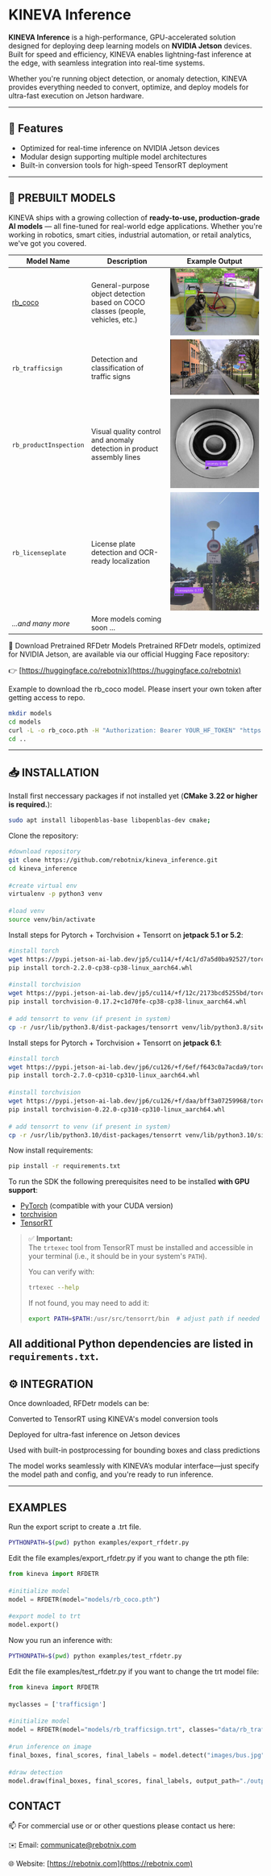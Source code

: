 # KINEVA Inference

**KINEVA Inference** is a high-performance, GPU-accelerated solution designed for deploying deep learning models on **NVIDIA Jetson** devices. Built for speed and efficiency, KINEVA enables lightning-fast inference at the edge, with seamless integration into real-time systems.

Whether you're running object detection, or anomaly detection, KINEVA provides everything needed to convert, optimize, and deploy models for ultra-fast execution on Jetson hardware.

---

## 🚀 Features

- Optimized for real-time inference on NVIDIA Jetson devices
- Modular design supporting multiple model architectures
- Built-in conversion tools for high-speed TensorRT deployment

---

## 🧠 PREBUILT MODELS

KINEVA ships with a growing collection of **ready-to-use, production-grade AI models** — all fine-tuned for real-world edge applications. Whether you're working in robotics, smart cities, industrial automation, or retail analytics, we've got you covered.

| Model Name             | Description                                                                                       | Example Output                                              |
| ---------------------- | ------------------------------------------------------------------------------------------------- | ----------------------------------------------------------- |
| [rb_coco](https://huggingface.co/rebotnix/rb_coco)              | General-purpose object detection based on COCO classes (people, vehicles, etc.)                   | ![rb\_coco](assets/rb_coco.jpg)                           |
| `rb_trafficsign`       | Detection and classification of traffic signs                                                     | ![rb\_trafficsign](assets/rb_trafficsign.jpg)             |
| `rb_productInspection` | Visual quality control and anomaly detection in product assembly lines                            | ![rb\_productInspection](assets/rb_productInspection.jpg) |
| `rb_licenseplate`      | License plate detection and OCR-ready localization                                                | ![rb\_licenseplate](assets/rb_licenseplate.jpg)           |
| *...and many more*     | More models coming soon ... |                                                             |


🔗 Download Pretrained RFDetr Models
Pretrained RFDetr models, optimized for NVIDIA Jetson, are available via our official Hugging Face repository:

👉 [https://huggingface.co/rebotnix](https://huggingface.co/rebotnix)

Example to download the rb_coco model. Please insert your own token after getting access to repo.
```bash
mkdir models
cd models
curl -L -o rb_coco.pth -H "Authorization: Bearer YOUR_HF_TOKEN" "https://huggingface.co/rebotnix/rb_coco/resolve/main/rb_coco.pth?download=true"
cd ..
```

---

## 📥 INSTALLATION

Install first neccessary packages if not installed yet (**CMake 3.22 or higher is required.**):
```bash
sudo apt install libopenblas-base libopenblas-dev cmake;
```

Clone the repository:

```bash
#download repository
git clone https://github.com/rebotnix/kineva_inference.git
cd kineva_inference

#create virtual env
virtualenv -p python3 venv

#load venv
source venv/bin/activate
```

Install steps for Pytorch + Torchvision + Tensorrt on **jetpack 5.1 or 5.2**:

```bash
#install torch
wget https://pypi.jetson-ai-lab.dev/jp5/cu114/+f/4c1/d7a5d0ba92527/torch-2.2.0-cp38-cp38-linux_aarch64.whl#sha256=4c1d7a5d0ba92527c163ce9da74a2bdccce47541ef09a14d186e413a47337385
pip install torch-2.2.0-cp38-cp38-linux_aarch64.whl

#install torchvision
wget https://pypi.jetson-ai-lab.dev/jp5/cu114/+f/12c/2173bcd5255bd/torchvision-0.17.2+c1d70fe-cp38-cp38-linux_aarch64.whl#sha256=12c2173bcd5255bddad13047c573de24e0ce2ea47374c48ee8fb88466e021d2a
pip install torchvision-0.17.2+c1d70fe-cp38-cp38-linux_aarch64.whl

# add tensorrt to venv (if present in system)
cp -r /usr/lib/python3.8/dist-packages/tensorrt venv/lib/python3.8/site-packages/
```

Install steps for Pytorch + Torchvision + Tensorrt on **jetpack 6.1**:

```bash
#install torch
wget https://pypi.jetson-ai-lab.dev/jp6/cu126/+f/6ef/f643c0a7acda9/torch-2.7.0-cp310-cp310-linux_aarch64.whl#sha256=6eff643c0a7acda92734cc798338f733ff35c7df1a4434576f5ff7c66fc97319
pip install torch-2.7.0-cp310-cp310-linux_aarch64.whl

#install torchvision
wget https://pypi.jetson-ai-lab.dev/jp6/cu126/+f/daa/bff3a07259968/torchvision-0.22.0-cp310-cp310-linux_aarch64.whl#sha256=daabff3a0725996886b92e4b5dd143f5750ef4b181b5c7d01371a9185e8f0402
pip install torchvision-0.22.0-cp310-cp310-linux_aarch64.whl

# add tensorrt to venv (if present in system)
cp -r /usr/lib/python3.10/dist-packages/tensorrt venv/lib/python3.10/site-packages/
```

Now install requirements:

```bash
pip install -r requirements.txt
```

To run the SDK the following prerequisites need to be installed **with GPU support**:

- [PyTorch](https://github.com/pytorch/pytorch) (compatible with your CUDA version)
- [torchvision](https://github.com/pytorch/vision)
- [TensorRT](https://github.com/NVIDIA/TensorRT)

> ✅ **Important:**  
> The `trtexec` tool from TensorRT must be installed and accessible in your terminal (i.e., it should be in your system's `PATH`).
>
> You can verify with:
> ```bash
> trtexec --help
> ```
> If not found, you may need to add it:
> ```bash
> export PATH=$PATH:/usr/src/tensorrt/bin  # adjust path if needed
> ```

All additional Python dependencies are listed in `requirements.txt`.
---


## ⚙️ INTEGRATION
Once downloaded, RFDetr models can be:

Converted to TensorRT using KINEVA's model conversion tools

Deployed for ultra-fast inference on Jetson devices

Used with built-in postprocessing for bounding boxes and class predictions

The model works seamlessly with KINEVA’s modular interface—just specify the model path and config, and you're ready to run inference.

---

## EXAMPLES

Run the export script to create a .trt file.
```bash
PYTHONPATH=$(pwd) python examples/export_rfdetr.py
```

Edit the file examples/export_rfdetr.py if you want to change the pth file:
```python
from kineva import RFDETR

#initialize model
model = RFDETR(model="models/rb_coco.pth")

#export model to trt
model.export()
```

Now you run an inference with:

```bash
PYTHONPATH=$(pwd) python examples/test_rfdetr.py
```

Edit the file examples/test_rfdetr.py if you want to change the trt model file:

```python
from kineva import RFDETR

myclasses = ['trafficsign']

#initialize model
model = RFDETR(model="models/rb_trafficsign.trt", classes="data/rb_trafficsign.json")

#run inference on image
final_boxes, final_scores, final_labels = model.detect("images/bus.jpg", threshold=0.5)

#draw detection
model.draw(final_boxes, final_scores, final_labels, output_path="./outputs/output_rfdetr.jpg")
```

## CONTACT

📫 For commercial use or or other questions please contact us here:

✉️ Email: [communicate@rebotnix.com](mailto:communicate@rebotnix.com)

🌐 Website: [https://rebotnix.com](https://rebotnix.com)
